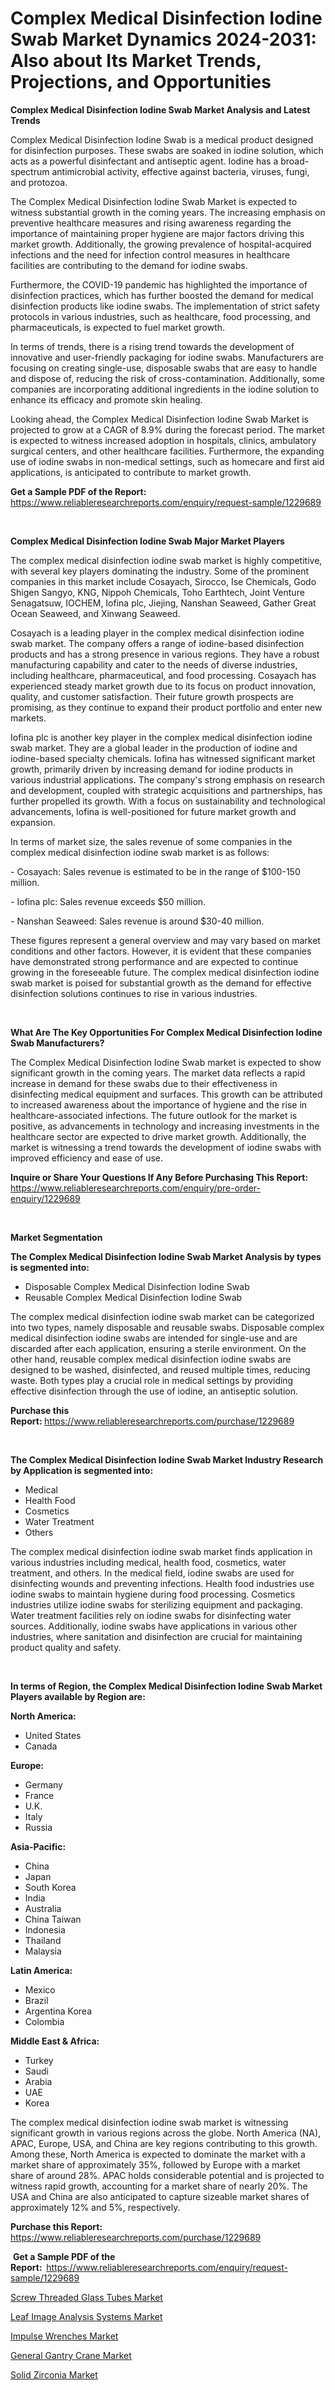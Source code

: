 <p><h1>Complex Medical Disinfection Iodine Swab Market Dynamics 2024-2031: Also about Its Market Trends, Projections, and Opportunities</h1></p><p><strong>Complex Medical Disinfection Iodine Swab Market Analysis and Latest Trends</strong></p>
<p><p>Complex Medical Disinfection Iodine Swab is a medical product designed for disinfection purposes. These swabs are soaked in iodine solution, which acts as a powerful disinfectant and antiseptic agent. Iodine has a broad-spectrum antimicrobial activity, effective against bacteria, viruses, fungi, and protozoa.</p><p>The Complex Medical Disinfection Iodine Swab Market is expected to witness substantial growth in the coming years. The increasing emphasis on preventive healthcare measures and rising awareness regarding the importance of maintaining proper hygiene are major factors driving this market growth. Additionally, the growing prevalence of hospital-acquired infections and the need for infection control measures in healthcare facilities are contributing to the demand for iodine swabs.</p><p>Furthermore, the COVID-19 pandemic has highlighted the importance of disinfection practices, which has further boosted the demand for medical disinfection products like iodine swabs. The implementation of strict safety protocols in various industries, such as healthcare, food processing, and pharmaceuticals, is expected to fuel market growth.</p><p>In terms of trends, there is a rising trend towards the development of innovative and user-friendly packaging for iodine swabs. Manufacturers are focusing on creating single-use, disposable swabs that are easy to handle and dispose of, reducing the risk of cross-contamination. Additionally, some companies are incorporating additional ingredients in the iodine solution to enhance its efficacy and promote skin healing.</p><p>Looking ahead, the Complex Medical Disinfection Iodine Swab Market is projected to grow at a CAGR of 8.9% during the forecast period. The market is expected to witness increased adoption in hospitals, clinics, ambulatory surgical centers, and other healthcare facilities. Furthermore, the expanding use of iodine swabs in non-medical settings, such as homecare and first aid applications, is anticipated to contribute to market growth.</p></p>
<p><strong>Get a Sample PDF of the Report:&nbsp;</strong> <a href="https://www.reliableresearchreports.com/enquiry/request-sample/1229689">https://www.reliableresearchreports.com/enquiry/request-sample/1229689</a></p>
<p>&nbsp;</p>
<p><strong>Complex Medical Disinfection Iodine Swab Major Market Players</strong></p>
<p><p>The complex medical disinfection iodine swab market is highly competitive, with several key players dominating the industry. Some of the prominent companies in this market include Cosayach, Sirocco, Ise Chemicals, Godo Shigen Sangyo, KNG, Nippoh Chemicals, Toho Earthtech, Joint Venture Senagatsuw, IOCHEM, Iofina plc, Jiejing, Nanshan Seaweed, Gather Great Ocean Seaweed, and Xinwang Seaweed.</p><p>Cosayach is a leading player in the complex medical disinfection iodine swab market. The company offers a range of iodine-based disinfection products and has a strong presence in various regions. They have a robust manufacturing capability and cater to the needs of diverse industries, including healthcare, pharmaceutical, and food processing. Cosayach has experienced steady market growth due to its focus on product innovation, quality, and customer satisfaction. Their future growth prospects are promising, as they continue to expand their product portfolio and enter new markets.</p><p>Iofina plc is another key player in the complex medical disinfection iodine swab market. They are a global leader in the production of iodine and iodine-based specialty chemicals. Iofina has witnessed significant market growth, primarily driven by increasing demand for iodine products in various industrial applications. The company's strong emphasis on research and development, coupled with strategic acquisitions and partnerships, has further propelled its growth. With a focus on sustainability and technological advancements, Iofina is well-positioned for future market growth and expansion.</p><p>In terms of market size, the sales revenue of some companies in the complex medical disinfection iodine swab market is as follows:</p><p>- Cosayach: Sales revenue is estimated to be in the range of $100-150 million.</p><p>- Iofina plc: Sales revenue exceeds $50 million.</p><p>- Nanshan Seaweed: Sales revenue is around $30-40 million.</p><p>These figures represent a general overview and may vary based on market conditions and other factors. However, it is evident that these companies have demonstrated strong performance and are expected to continue growing in the foreseeable future. The complex medical disinfection iodine swab market is poised for substantial growth as the demand for effective disinfection solutions continues to rise in various industries.</p></p>
<p>&nbsp;</p>
<p><strong>What Are The Key Opportunities For Complex Medical Disinfection Iodine Swab Manufacturers?</strong></p>
<p><p>The Complex Medical Disinfection Iodine Swab market is expected to show significant growth in the coming years. The market data reflects a rapid increase in demand for these swabs due to their effectiveness in disinfecting medical equipment and surfaces. This growth can be attributed to increased awareness about the importance of hygiene and the rise in healthcare-associated infections. The future outlook for the market is positive, as advancements in technology and increasing investments in the healthcare sector are expected to drive market growth. Additionally, the market is witnessing a trend towards the development of iodine swabs with improved efficiency and ease of use.</p></p>
<p><strong>Inquire or Share Your Questions If Any Before Purchasing This Report:</strong> <a href="https://www.reliableresearchreports.com/enquiry/pre-order-enquiry/1229689">https://www.reliableresearchreports.com/enquiry/pre-order-enquiry/1229689</a></p>
<p>&nbsp;</p>
<p><strong>Market Segmentation</strong></p>
<p><strong>The Complex Medical Disinfection Iodine Swab Market Analysis by types is segmented into:</strong></p>
<p><ul><li>Disposable Complex Medical Disinfection Iodine Swab</li><li>Reusable Complex Medical Disinfection Iodine Swab</li></ul></p>
<p><p>The complex medical disinfection iodine swab market can be categorized into two types, namely disposable and reusable swabs. Disposable complex medical disinfection iodine swabs are intended for single-use and are discarded after each application, ensuring a sterile environment. On the other hand, reusable complex medical disinfection iodine swabs are designed to be washed, disinfected, and reused multiple times, reducing waste. Both types play a crucial role in medical settings by providing effective disinfection through the use of iodine, an antiseptic solution.</p></p>
<p><strong>Purchase this Report:&nbsp;</strong><a href="https://www.reliableresearchreports.com/purchase/1229689">https://www.reliableresearchreports.com/purchase/1229689</a></p>
<p>&nbsp;</p>
<p><strong>The Complex Medical Disinfection Iodine Swab Market Industry Research by Application is segmented into:</strong></p>
<p><ul><li>Medical</li><li>Health Food</li><li>Cosmetics</li><li>Water Treatment</li><li>Others</li></ul></p>
<p><p>The complex medical disinfection iodine swab market finds application in various industries including medical, health food, cosmetics, water treatment, and others. In the medical field, iodine swabs are used for disinfecting wounds and preventing infections. Health food industries use iodine swabs to maintain hygiene during food processing. Cosmetics industries utilize iodine swabs for sterilizing equipment and packaging. Water treatment facilities rely on iodine swabs for disinfecting water sources. Additionally, iodine swabs have applications in various other industries, where sanitation and disinfection are crucial for maintaining product quality and safety.</p></p>
<p>&nbsp;</p>
<p><strong>In terms of Region, the Complex Medical Disinfection Iodine Swab Market Players available by Region are:</strong></p>
<p>
    <p> <strong> North America: </strong>
        <ul>
            <li>United States</li>
            <li>Canada</li>
        </ul>
        </p> 
    <p> <strong> Europe: </strong>
        <ul>
            <li>Germany</li>
            <li>France</li>
            <li>U.K.</li>
            <li>Italy</li>
            <li>Russia</li>
        </ul>
        </p> 
    <p> <strong> Asia-Pacific: </strong>
        <ul>
            <li>China</li>
            <li>Japan</li>
            <li>South Korea</li>
            <li>India</li>
            <li>Australia</li>
            <li>China Taiwan</li>
            <li>Indonesia</li>
            <li>Thailand</li>
            <li>Malaysia</li>
        </ul>
        </p> 
    <p> <strong> Latin America: </strong>
        <ul>
            <li>Mexico</li>
            <li>Brazil</li>
            <li>Argentina Korea</li>
            <li>Colombia</li>
        </ul>
        </p> 
    <p> <strong> Middle East & Africa: </strong>
        <ul>
            <li>Turkey</li>
            <li>Saudi</li>
            <li>Arabia</li>
            <li>UAE</li>
            <li>Korea</li>
        </ul>
    </p>
    </p>
<p><p>The complex medical disinfection iodine swab market is witnessing significant growth in various regions across the globe. North America (NA), APAC, Europe, USA, and China are key regions contributing to this growth. Among these, North America is expected to dominate the market with a market share of approximately 35%, followed by Europe with a market share of around 28%. APAC holds considerable potential and is projected to witness rapid growth, accounting for a market share of nearly 20%. The USA and China are also anticipated to capture sizeable market shares of approximately 12% and 5%, respectively.</p></p>
<p><strong>Purchase this Report: </strong><a href="https://www.reliableresearchreports.com/purchase/1229689">https://www.reliableresearchreports.com/purchase/1229689</a></p>
<p>&nbsp;<strong>Get a Sample PDF of the Report:&nbsp;&nbsp;</strong><a href="https://www.reliableresearchreports.com/enquiry/request-sample/1229689">https://www.reliableresearchreports.com/enquiry/request-sample/1229689</a></p>
<p><strong></strong></p>
<p><p><a href="https://medium.com/@royross51/screw-threaded-glass-tubes-market-size-cagr-trends-2024-2030-0cc4d594c092">Screw Threaded Glass Tubes Market</a></p><p><a href="https://medium.com/@royross51/leaf-image-analysis-systems-market-insights-into-market-cagr-market-trends-and-growth-strategies-142ea36af734">Leaf Image Analysis Systems Market</a></p><p><a href="https://medium.com/@myrticecole/impulse-wrenches-market-comprehensive-assessment-by-type-application-and-geography-c22c02d0e77e">Impulse Wrenches Market</a></p><p><a href="https://medium.com/@myrticecole/general-gantry-crane-market-report-reveals-the-latest-trends-and-growth-opportunities-of-this-c6fe31dbbbe7">General Gantry Crane Market</a></p><p><a href="https://medium.com/@myrticecole/solid-zirconia-market-the-key-to-successful-business-strategy-forecast-till-2031-39752c55c8e5">Solid Zirconia Market</a></p></p>